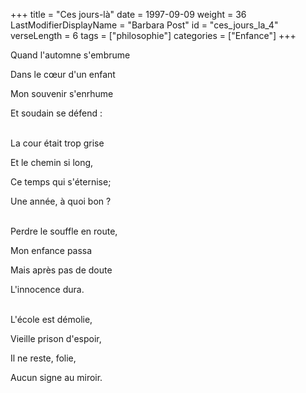 +++
title = "Ces jours-là"
date = 1997-09-09
weight = 36
LastModifierDisplayName = "Barbara Post"
id = "ces_jours_la_4"
verseLength = 6
tags = ["philosophie"]
categories = ["Enfance"]
+++

Quand l'automne s'embrume

Dans le cœur d'un enfant

Mon souvenir s'enrhume

Et soudain se défend :

 \
La cour était trop grise

Et le chemin si long,

Ce temps qui s'éternise;

Une année, à quoi bon ?

 \
Perdre le souffle en route,

Mon enfance passa

Mais après pas de doute

L'innocence dura.

 \
L'école est démolie,

Vieille prison d'espoir,

Il ne reste, folie,

Aucun signe au miroir.
